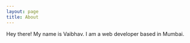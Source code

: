 ```yaml
---
layout: page
title: About
---
```


<p class="message">
  Hey there! My name is Vaibhav. I am a web developer based in Mumbai.
</p>


